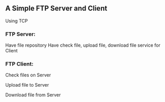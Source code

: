 ## A Simple FTP Server and Client
Using TCP
### FTP Server:
Have file repository
Have check file, upload file, download file service for Client

### FTP Client:
Check files on Server

Upload file to Server

Download file from Server 

